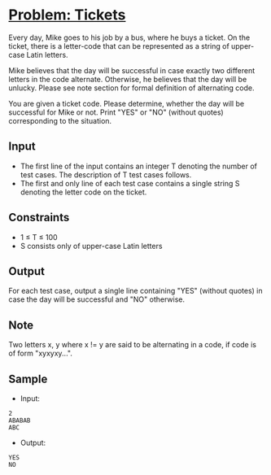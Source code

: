 # [Problem: Tickets](https://www.codechef.com/problems/TICKETS5)

Every day, Mike goes to his job by a bus, where he buys a ticket. On the ticket, there is a letter-code that can be represented as a string of upper-case Latin letters.

Mike believes that the day will be successful in case exactly two different letters in the code alternate. Otherwise, he believes that the day will be unlucky. Please see note section for formal definition of alternating code.

You are given a ticket code. Please determine, whether the day will be successful for Mike or not. Print "YES" or "NO" (without quotes) corresponding to the situation.

## Input

- The first line of the input contains an integer T denoting the number of test cases. The description of T test cases follows.
- The first and only line of each test case contains a single string S denoting the letter code on the ticket.

## Constraints

- 1 ≤ T ≤ 100
- S consists only of upper-case Latin letters

## Output

For each test case, output a single line containing "YES" (without quotes) in case the day will be successful and "NO" otherwise.

## Note

Two letters x, y where x != y are said to be alternating in a code, if code is of form "xyxyxy...".

## Sample

- Input:
```
2
ABABAB
ABC
```

- Output:
```
YES
NO
```
